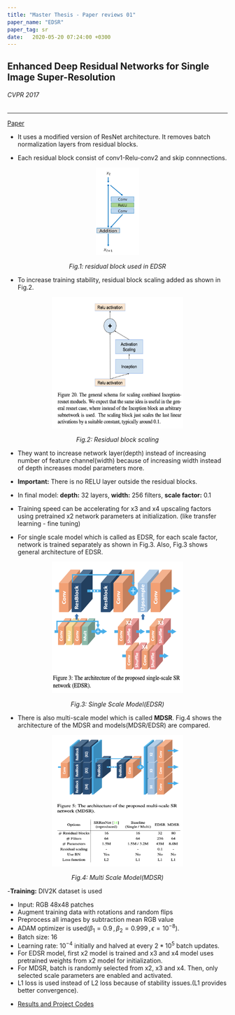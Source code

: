 ```yaml
---
title: "Master Thesis - Paper reviews 01"
paper_name: "EDSR"
paper_tag: sr
date:   2020-05-20 07:24:00 +0300
---
```


## Enhanced Deep Residual Networks for Single Image Super-Resolution
###### CVPR 2017
---
[Paper](https://arxiv.org/pdf/1707.02921v1.pdf)
- It uses a modified version of ResNet architecture. It removes batch normalization layers from residual blocks.

- Each residual block consist of conv1-Relu-conv2 and skip connnections.

<p align="center">
  <img width="100" height="200" src="images\EDSR_residual_block.png">
</p>
<p align="center">
  <em> Fig.1: residual block used in EDSR</em>
</p>

- To increase training stability, residual block scaling added as shown in Fig.2.

<p align="center">
  <img width="300" height="300" src="images\ResNet_scale_activations.png">
</p>
<p align="center">
  <em> Fig.2: Residual block scaling</em>
</p>

- They want to increase network layer(depth) instead of increasing number of feature channel(width) because of increasing width instead of depth increases model parameters more.

- **Important:** There is no RELU layer outside the residual blocks.

- In final model: **depth:** 32 layers, **width:** 256 filters, **scale factor:** 0.1

- Training speed can be accelerating for x3 and x4 upscaling factors using pretrained x2 network parameters at initialization. (like transfer learning - fine tuning)

- For single scale model which is called as EDSR, for each scale factor, network is trained separately as shown in Fig.3. Also, Fig.3 shows general architecture of EDSR.

<p align="center">
  <img width="300" height="300" src="images\EDSR_algorithm.png">
</p>
<p align="center">
  <em> Fig.3: Single Scale Model(EDSR)</em>
</p>

- There is also multi-scale model which is called **MDSR**. Fig.4 shows the architecture of the MDSR and models(MDSR/EDSR) are compared.

<p align="center">
  <img width="300" height="300" src="images\EDSR_multi_scale_algorithm.png">
</p>
<p align="center">
  <em> Fig.4: Multi Scale Model(MDSR)</em>
</p>


-**Training:** DIV2K dataset is used
  * Input: RGB 48x48 patches
  * Augment training data with rotations and random flips
  * Preprocess all images by subtraction mean RGB value
  * ADAM optimizer is used($\beta_1 = 0.9\,,\,\beta_2 = 0.999\,,\, \epsilon = 10^{-8}$).
  * Batch size: 16
  * Learning rate: $10^{-4}$ initially and halved at every $2*10^5$ batch updates.
  * For EDSR model, first x2 model is trained and x3 and x4 model uses pretrained weights from x2 model for initialization.
  * For MDSR, batch is randomly selected from x2, x3 and x4. Then, only selected scale parameters are enabled and activated.
  * L1 loss is used instead of L2 loss because of stability issues.(L1 provides better convergence).

- [Results and Project Codes](https://github.com/LimBee/NTIRE2017)
